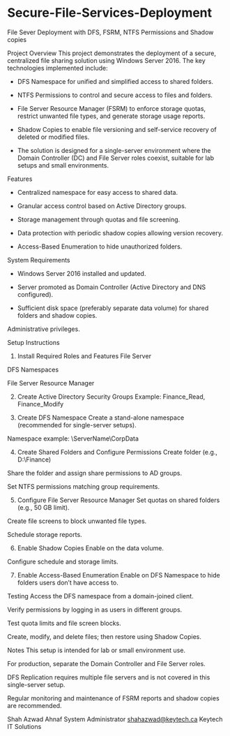 # Secure-File-Services-Deployment
File Sever Deployment with DFS, FSRM, NTFS Permissions and Shadow copies 

Project Overview
This project demonstrates the deployment of a secure, centralized file sharing solution using Windows Server 2016. The key technologies implemented include:

- DFS Namespace for unified and simplified access to shared folders.

- NTFS Permissions to control and secure access to files and folders.

- File Server Resource Manager (FSRM) to enforce storage quotas, restrict unwanted file types, and generate storage usage reports.

- Shadow Copies to enable file versioning and self-service recovery of deleted or modified files.

- The solution is designed for a single-server environment where the Domain Controller (DC) and File Server roles coexist, suitable for lab setups and small environments.

Features
- Centralized namespace for easy access to shared data.

- Granular access control based on Active Directory groups.

- Storage management through quotas and file screening.

- Data protection with periodic shadow copies allowing version recovery.

- Access-Based Enumeration to hide unauthorized folders.

System Requirements
- Windows Server 2016 installed and updated.

- Server promoted as Domain Controller (Active Directory and DNS configured).

- Sufficient disk space (preferably separate data volume) for shared folders and shadow copies.

Administrative privileges.

Setup Instructions
1. Install Required Roles and Features
File Server

DFS Namespaces

File Server Resource Manager

2. Create Active Directory Security Groups
Example: Finance_Read, Finance_Modify

3. Create DFS Namespace
Create a stand-alone namespace (recommended for single-server setups).

Namespace example: \\ServerName\CorpData

4. Create Shared Folders and Configure Permissions
Create folder (e.g., D:\Finance)

Share the folder and assign share permissions to AD groups.

Set NTFS permissions matching group requirements.

5. Configure File Server Resource Manager
Set quotas on shared folders (e.g., 50 GB limit).

Create file screens to block unwanted file types.

Schedule storage reports.

6. Enable Shadow Copies
Enable on the data volume.

Configure schedule and storage limits.

7. Enable Access-Based Enumeration
Enable on DFS Namespace to hide folders users don’t have access to.

Testing
Access the DFS namespace from a domain-joined client.

Verify permissions by logging in as users in different groups.

Test quota limits and file screen blocks.

Create, modify, and delete files; then restore using Shadow Copies.

Notes
This setup is intended for lab or small environment use.

For production, separate the Domain Controller and File Server roles.

DFS Replication requires multiple file servers and is not covered in this single-server setup.

Regular monitoring and maintenance of FSRM reports and shadow copies are recommended.

Shah Azwad Ahnaf 
System Administrator 
shahazwad@keytech.ca
Keytech IT Solutions 


